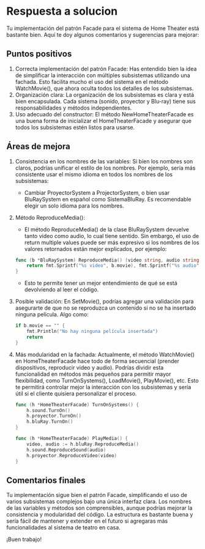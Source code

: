# Respuesta a solucion

Tu implementación del patrón Facade para el sistema de Home Theater está bastante bien. Aquí te doy algunos comentarios y sugerencias para mejorar:

## Puntos positivos

1. Correcta implementación del patrón Facade: Has entendido bien la idea de simplificar la interacción con múltiples subsistemas utilizando una fachada. Esto facilita mucho el uso del sistema en el método WatchMovie(), que ahora oculta todos los detalles de los subsistemas.
2. Organización clara: La organización de los subsistemas es clara y está bien encapsulada. Cada sistema (sonido, proyector y Blu-ray) tiene sus responsabilidades y métodos independientes.
3. Uso adecuado del constructor: El método NewHomeTheaterFacade es una buena forma de inicializar el HomeTheaterFacade y asegurar que todos los subsistemas estén listos para usarse.

## Áreas de mejora

1. Consistencia en los nombres de las variables: Si bien los nombres son claros, podrías unificar el estilo de los nombres. Por ejemplo, sería más consistente usar el mismo idioma en todos los nombres de los subsistemas:

    - Cambiar ProyectorSystem a ProjectorSystem, o bien usar BluRaySystem en español como SistemaBluRay. Es recomendable elegir un solo idioma para los nombres.

2. Método ReproduceMedia():

    - El método ReproduceMedia() de la clase BluRaySystem devuelve tanto video como audio, lo cual tiene sentido. Sin embargo, el uso de return multiple values puede ser más expresivo si los nombres de los valores retornados están mejor explicados, por ejemplo:

    ```go
    func (b *BluRaySystem) ReproduceMedia() (video string, audio string) {
        return fmt.Sprintf("%s video", b.movie), fmt.Sprintf("%s audio", b.movie)
    }
    ```

    - Esto te permite tener un mejor entendimiento de qué se está devolviendo al leer el código.

3. Posible validación: En SetMovie(), podrías agregar una validación para asegurarte de que no se reproduzca un contenido si no se ha insertado ninguna película. Algo como:

    ```go
    if b.movie == "" {
        fmt.Println("No hay ninguna película insertada")
        return
    }
    ```

4. Más modularidad en la fachada: Actualmente, el método WatchMovie() en HomeTheaterFacade hace todo de forma secuencial (prender dispositivos, reproducir video y audio). Podrías dividir esta funcionalidad en métodos más pequeños para permitir mayor flexibilidad, como TurnOnSystems(), LoadMovie(), PlayMovie(), etc. Esto te permitirá controlar mejor la interacción con los subsistemas y sería útil si el cliente quisiera personalizar el proceso.

    ```go
    func (h *HomeTheaterFacade) TurnOnSystems() {
        h.sound.TurnOn()
        h.proyector.TurnOn()
        h.bluRay.TurnOn()
    }

    func (h *HomeTheaterFacade) PlayMedia() {
        video, audio := h.bluRay.ReproduceMedia()
        h.sound.ReproduceSound(audio)
        h.proyector.ReproduceVideo(video)
    }
    ```

## Comentarios finales

Tu implementación sigue bien el patrón Facade, simplificando el uso de varios subsistemas complejos bajo una única interfaz clara. Los nombres de las variables y métodos son comprensibles, aunque podrías mejorar la consistencia y modularidad del código. La estructura es bastante buena y sería fácil de mantener y extender en el futuro si agregaras más funcionalidades al sistema de teatro en casa.

¡Buen trabajo!
